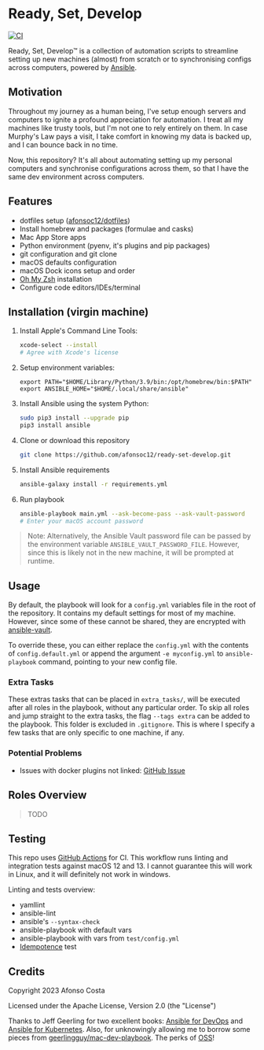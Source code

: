 # Ready, Set, Develop

[![CI](https://github.com/afonsoc12/ready-set-develop/actions/workflows/ci.yml/badge.svg)](https://github.com/afonsoc12/ready-set-develop/actions/workflows/ci.yml)

Ready, Set, Develop™ is a collection of automation scripts to streamline setting up new machines (almost) from scratch or to synchronising configs across computers, powered by [Ansible](https://ansible.com).

## Motivation

Throughout my journey as a human being, I've setup enough servers and computers to ignite a profound appreciation for automation. I treat all my machines like trusty tools, but I'm not one to rely entirely on them.
In case Murphy's Law pays a visit, I take comfort in knowing my data is backed up, and I can bounce back in no time.

Now, this repository? It's all about automating setting up my personal computers and synchronise configurations across them, so that I have the same dev environment across computers.

## Features

- dotfiles setup ([afonsoc12/dotfiles](https://github.com/afonsoc12/dotfiles))
- Install homebrew and packages (formulae and casks)
- Mac App Store apps
- Python environment (pyenv, it's plugins and pip packages)
- git configuration and git clone
- macOS defaults configuration
- macOS Dock icons setup and order
- [Oh My Zsh](https://ohmyz.sh/) installation
- Configure code editors/IDEs/terminal


## Installation (virgin machine)

1. Install Apple's Command Line Tools:

    ```bash
    xcode-select --install
    # Agree with Xcode's license
    ```

2. Setup environment variables:

    ```shell
    export PATH="$HOME/Library/Python/3.9/bin:/opt/homebrew/bin:$PATH"
    export ANSIBLE_HOME="$HOME/.local/share/ansible"
    ```

3. Install Ansible using the system Python:

     ```bash
     sudo pip3 install --upgrade pip
     pip3 install ansible
     ```

4. Clone or download this repository

    ```bash
    git clone https://github.com/afonsoc12/ready-set-develop.git
    ```

5. Install Ansible requirements

    ```bash
    ansible-galaxy install -r requirements.yml
    ```

6. Run playbook

    ```bash
    ansible-playbook main.yml --ask-become-pass --ask-vault-password
    # Enter your macOS account password
    ```

> Note: Alternatively, the Ansible Vault password file can be passed by the environment variable
`ANSIBLE_VAULT_PASSWORD_FILE`. However, since this is likely not in the new machine, it will be
prompted at runtime.

## Usage

By default, the playbook will look for a `config.yml` variables file in the root of the repository. It contains my default settings for most of my machine.
However, since some of these cannot be shared, they are encrypted with [ansible-vault](https://docs.ansible.com/ansible/latest/vault_guide/index.html).

To override these, you can either replace the `config.yml` with the contents of `config.default.yml` or append the argument `-e myconfig.yml` to `ansible-playbook` command, pointing to your new config file.

### Extra Tasks

These extras tasks that can be placed in `extra_tasks/`, will be executed after all roles in the playbook, without any particular order.
To skip all roles and jump straight to the extra tasks, the flag `--tags extra` can be added to the playbook.
This folder is excluded in `.gitignore`. This is where I specify a few tasks that are only specific to one machine, if any.

### Potential Problems

- Issues with docker plugins not linked: [GitHub Issue](https://github.com/docker/for-mac/issues/6569#issuecomment-1312244210)

## Roles Overview

> TODO


## Testing

This repo uses [GitHub Actions](https://github.com/afonsoc12/ready-set-develop/actions) for CI. This workflow runs linting and integration tests against macOS 12 and 13. I cannot guarantee this will work in Linux, and it will definitely not work in windows.

Linting and tests overview:
- yamllint
- ansible-lint
- ansible's `--syntax-check`
- ansible-playbook with default vars
- ansible-playbook with vars from `test/config.yml`
- [Idempotence](https://en.wikipedia.org/wiki/Idempotence) test

## Credits

Copyright 2023 Afonso Costa

Licensed under the Apache License, Version 2.0 (the "License")

Thanks to Jeff Geerling for two excellent books: [Ansible for DevOps](https://www.ansiblefordevops.com) and [Ansible for Kubernetes](https://www.ansibleforkubernetes.com). Also, for unknowingly allowing me to borrow some pieces from [geerlingguy/mac-dev-playbook](https://github.com/geerlingguy/mac-dev-playbook). The perks of [OSS](https://en.wikipedia.org/wiki/Open-source_software)!

